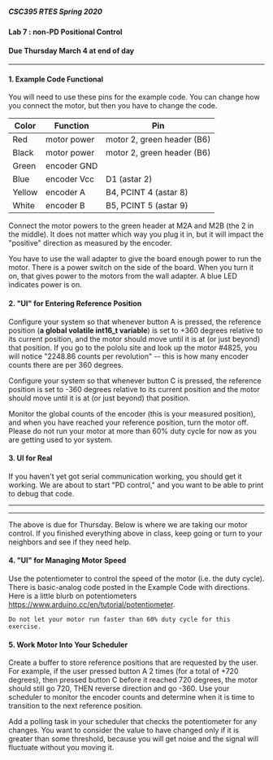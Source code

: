 ##### CSC395 RTES Spring 2020

#### Lab 7 : non-PD Positional Control
#### Due Thursday March 4 at end of day

<hr>

#### 1. Example Code Functional

You will need to use these pins for the example code. You can change how you connect the motor, but then you have to change the code.

|Color | Function| Pin |
|-----|-----|-----|
| Red | motor power | motor 2, green header (B6) |
| Black | motor power | motor 2, green header (B6)
| Green | encoder GND | |
| Blue | encoder Vcc | D1 (astar 2) |
| Yellow | encoder A | B4, PCINT 4 (astar 8) |
| White | encoder B  | B5, PCINT 5 (astar 9) |

Connect the motor powers to the green header at M2A and M2B (the 2 in the middle). It does not matter which way you plug it in, but it will impact the "positive" direction as measured by the encoder.

You have to use the wall adapter to give the board enough power to run the motor. There is a power switch on the side of the board. When you turn it on, that gives power to the motors from the wall adapter. A blue LED indicates power is on.

#### 2. "UI" for Entering Reference Position

Configure your system so that whenever button A is pressed, the reference position (__a global volatile int16_t variable__) is set to +360 degrees relative to its current position, and the motor should move until it is at (or just beyond) that position. If you go to the pololu site and look up the motor #4825, you will notice "2248.86 counts per revolution" -- this is how many encoder counts there are per 360 degrees.

Configure your system so that whenever button C is pressed, the reference position is set to -360 degrees relative to its current position and the motor should move until it is at (or just beyond) that position.

Monitor the global counts of the encoder (this is your measured position), and when you have reached your reference position, turn the motor off. Please do not run your motor at more than 60% duty cycle for now as you are getting used to yor system.

#### 3. UI for Real 

If you haven't yet got serial communication working, you should get it working. We are about to start "PD control," and you want to be able to print to debug that code.

<hr>
<hr>

The above is due for Thursday. Below is where we are taking our motor control. If you finished everything above in class, keep going or turn to your neighbors and see if they need help.

#### 4. "UI" for Managing Motor Speed

Use the potentiometer to control the speed of the motor (i.e. the duty cycle). There is basic-analog code posted in the Example Code with directions. Here is a little blurb on potentiometers https://www.arduino.cc/en/tutorial/potentiometer. 

```
Do not let your motor run faster than 60% duty cycle for this exercise.
```

#### 5. Work Motor Into Your Scheduler 

Create a buffer to store reference positions that are requested by the user. For example, if the user pressed button A 2 times (for a total of +720 degrees), then pressed button C before it reached 720 degrees, the motor should still go 720, THEN reverse direction and go -360. Use your scheduler to monitor the encoder counts and determine when it is time to transition to the next reference position.

Add a polling task in your scheduler that checks the potentiometer for any changes. You want to consider the value to have changed only if it is greater than some threshold, because you will get noise and the signal will fluctuate without you moving it.
